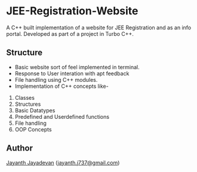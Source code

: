# JEE-Registration-Website
A C++ built implementation of a website for JEE Registration and as an info portal. Developed as part of a project in Turbo C++.
## Structure
* Basic website sort of feel implemented in terminal.
* Response to User interation with apt feedback
* File handling using C++ modules.
* Implementation of C++ concepts like- 
1. Classes
2. Structures
3. Basic Datatypes
4. Predefined and Userdefined functions
5. File handling
6. OOP Concepts

## Author
[Jayanth Jayadevan](https://github.com/jayanthj737) (jayanth.j737@gmail.com)

